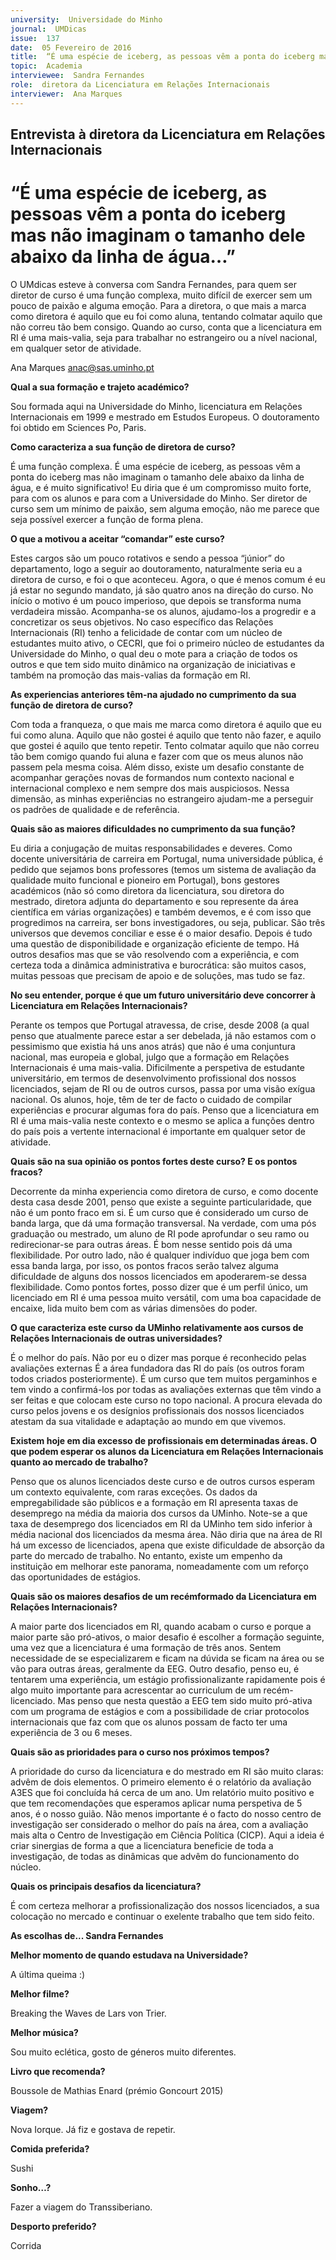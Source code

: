 ```yaml
---
university:  Universidade do Minho
journal:  UMDicas
issue:  137
date:  05 Fevereiro de 2016
title:  “É uma espécie de iceberg, as pessoas vêm a ponta do iceberg mas não imaginam o tamanho dele abaixo da linha de água…”
topic:  Academia
interviewee:  Sandra Fernandes
role:  diretora da Licenciatura em Relações Internacionais
interviewer:  Ana Marques
---
```

 

## Entrevista à diretora da Licenciatura em Relações Internacionais 

# “É uma espécie de iceberg, as pessoas vêm a ponta do iceberg mas não imaginam o tamanho dele abaixo da linha de água…”

O UMdicas esteve à conversa com  Sandra Fernandes, para quem ser diretor de curso é uma função complexa, muito difícil de exercer sem um pouco de paixão e alguma emoção. Para a diretora, o que mais a marca como diretora é aquilo que eu foi como aluna, tentando colmatar aquilo que não correu tão bem consigo. Quando ao curso, conta que a licenciatura em RI é uma mais-valia, seja para trabalhar no estrangeiro ou a nível nacional, em qualquer setor de atividade.

Ana Marques 
anac@sas.uminho.pt 

 
**Qual a sua formação e trajeto académico?**

Sou formada aqui na Universidade do Minho, licenciatura em Relações Internacionais em 1999 e mestrado em Estudos Europeus. O doutoramento foi obtido em Sciences Po, Paris.

 
**Como caracteriza a sua função de diretora de curso?**

É uma função complexa. É uma espécie de iceberg, as pessoas vêm a ponta do iceberg mas não imaginam o tamanho dele abaixo da linha de água, e é muito significativo! Eu diria que é um compromisso muito forte, para com os alunos e para com a Universidade do Minho. Ser diretor de curso sem um mínimo de paixão, sem alguma emoção, não me parece que seja possível exercer a função de forma plena.

 
**O que a motivou a aceitar “comandar” este curso?**

Estes cargos são um pouco rotativos e sendo a pessoa “júnior” do departamento, logo a seguir ao doutoramento, naturalmente seria eu a diretora de curso, e foi o que aconteceu. Agora, o que é menos comum é eu já estar no segundo mandato, já são quatro anos na direção do curso. No início o motivo é um pouco imperioso, que depois se transforma numa verdadeira missão. Acompanha-se os alunos, ajudamo-los a progredir e a concretizar os seus objetivos. No caso específico das Relações Internacionais (RI) tenho a felicidade de contar com um núcleo de estudantes muito ativo, o CECRI, que foi o primeiro núcleo de estudantes da Universidade do Minho, o qual deu o mote para a criação de todos os outros e que tem sido muito dinâmico na organização de iniciativas e também na promoção das mais-valias da formação em RI.

 
**As experiencias anteriores têm-na ajudado no cumprimento da sua função de diretora de curso?**

Com toda a franqueza, o que mais me marca como diretora é aquilo que eu fui como aluna. Aquilo que não gostei é aquilo que tento não fazer, e aquilo que gostei é aquilo que tento repetir. Tento colmatar aquilo que não correu tão bem comigo quando fui aluna e fazer com que os meus alunos não passem pela mesma coisa. Além disso, existe um desafio constante de acompanhar gerações novas de formandos num contexto nacional e internacional complexo e nem sempre dos mais auspiciosos.
Nessa dimensão, as minhas experiências no estrangeiro ajudam-me a perseguir os padrões de qualidade e de referência.

 
**Quais são as maiores dificuldades no cumprimento da sua função?**

Eu diria a conjugação de muitas responsabilidades e deveres.
Como docente universitária de carreira em Portugal, numa universidade pública, é pedido que sejamos bons professores (temos um sistema de avaliação da qualidade muito funcional e pioneiro em Portugal), bons gestores académicos (não só como diretora da licenciatura, sou diretora do mestrado, diretora adjunta do departamento e sou represente da área científica em várias organizações) e também devemos, e é com isso que progredimos na carreira, ser bons investigadores, ou seja, publicar. São três universos que devemos conciliar e esse é o maior desafio. Depois é tudo uma questão de disponibilidade e organização eficiente de tempo. Há outros desafios mas que se vão resolvendo com a experiência, e com certeza toda a dinâmica administrativa e burocrática: são muitos casos, muitas pessoas que precisam de apoio e de soluções, mas tudo se faz.

 
**No seu entender, porque é que um futuro universitário deve concorrer à Licenciatura em Relações Internacionais?**

Perante os tempos que Portugal atravessa, de crise, desde 2008 (a qual penso que atualmente parece estar a ser debelada, já não estamos com o pessimismo que existia há uns anos atrás) que não é uma conjuntura nacional, mas europeia e global, julgo que a formação em Relações Internacionais é uma mais-valia. Dificilmente a perspetiva de estudante universitário, em termos de desenvolvimento profissional dos nossos licenciados, sejam de RI ou de outros cursos, passa por uma visão exígua nacional. Os alunos, hoje, têm de ter de facto o cuidado de compilar experiências e procurar algumas fora do país. Penso que a licenciatura em RI é uma mais-valia neste contexto e o mesmo se aplica a funções dentro do país pois a vertente internacional é importante em qualquer setor de atividade.

 
**Quais são na sua opinião os pontos fortes deste curso? E os pontos fracos?**

Decorrente da minha experiencia como diretora de curso, e como docente desta casa desde 2001, penso que existe a seguinte particularidade, que não é um ponto fraco em si. É um curso que é considerado um curso de banda larga, que dá uma formação transversal. Na verdade, com uma pós graduação ou mestrado, um aluno de RI pode aprofundar o seu ramo ou redirecionar-se para outras áreas. É bom nesse sentido pois dá uma flexibilidade. Por outro lado, não é qualquer indivíduo que joga bem com essa banda larga, por isso, os pontos fracos serão talvez alguma dificuldade de alguns dos nossos licenciados em apoderarem-se dessa flexibilidade.
Como pontos fortes, posso dizer que é um perfil único, um licenciado em RI é uma pessoa muito versátil, com uma boa capacidade de encaixe, lida muito bem com as várias dimensões do poder.

 
**O que caracteriza este curso da UMinho relativamente aos cursos de Relações Internacionais de outras universidades?**

É o melhor do país. Não por eu o dizer mas porque é reconhecido pelas avaliações externas É a área fundadora das RI do país (os outros foram todos criados posteriormente). É um curso que tem muitos pergaminhos e tem vindo a confirmá-los por todas as avaliações externas que têm vindo a ser feitas e que colocam este curso no topo nacional. A procura elevada do curso pelos jovens e os desígnios profissionais dos nossos licenciados atestam da sua vitalidade e adaptação ao mundo em que vivemos.

 
**Existem hoje em dia excesso de profissionais em determinadas áreas. O que podem esperar os alunos da Licenciatura em Relações Internacionais quanto ao mercado de trabalho?**

Penso que os alunos licenciados deste curso e de outros cursos esperam um contexto equivalente, com raras exceções. Os dados da empregabilidade são públicos e a formação em RI apresenta taxas de desemprego na média da maioria dos cursos da UMinho. Note-se a que taxa de desemprego dos licenciados em RI da UMinho tem sido inferior à média nacional dos licenciados da mesma área.
 Não diria que na área de RI há um excesso de licenciados, apena que existe dificuldade de absorção da parte do mercado de trabalho. No entanto, existe um empenho da instituição em melhorar este panorama, nomeadamente com um reforço das oportunidades de estágios.

 
**Quais são os maiores desafios de um recémformado da Licenciatura em Relações Internacionais?**

A maior parte dos licenciados em RI, quando acabam o curso e porque a maior parte são pró-ativos, o maior desafio é escolher a formação seguinte, uma vez que a licenciatura é uma formação de três anos. Sentem necessidade de se especializarem e ficam na dúvida se ficam na área ou se vão para outras áreas, geralmente da EEG. Outro desafio, penso eu, é tentarem uma experiência, um estágio profissionalizante rapidamente pois é algo muito importante para acrescentar ao curriculum de um recém-licenciado. Mas penso que nesta questão a EEG tem sido muito pró-ativa com um programa de estágios e com a possibilidade de criar protocolos internacionais que faz com que os alunos possam de facto ter uma experiência de 3 ou 6 meses.

 
**Quais são as prioridades para o curso nos próximos tempos?**

A prioridade do curso da licenciatura e do mestrado em RI são muito claras: advêm de dois elementos. O primeiro elemento é o relatório da avaliação A3ES que foi concluída há cerca de um ano. Um relatório muito positivo e que tem recomendações que esperamos aplicar numa perspetiva de 5 anos, é o nosso guião. Não menos importante é o facto do nosso centro de investigação ser considerado o melhor do país na área, com a avaliação mais alta o Centro de Investigação em Ciência Política (CICP).
Aqui a ideia é criar sinergias de forma a que a licenciatura beneficie de toda a investigação, de todas as dinâmicas que advêm do funcionamento do núcleo.

 
**Quais os principais desafios da licenciatura?**

É com certeza melhorar a profissionalização dos nossos licenciados, a sua colocação no mercado e continuar o exelente trabalho que tem sido feito.


 
**As escolhas de... Sandra Fernandes** 
 
 
**Melhor momento de quando estudava na Universidade?**

A última queima :) 
 
 
**Melhor filme?**

Breaking the Waves de Lars von Trier.

 
**Melhor música?**

Sou muito eclética, gosto de géneros muito diferentes.

 
**Livro que recomenda?**

Boussole de Mathias Enard (prémio Goncourt 2015) 
 
 
**Viagem?**

Nova Iorque. Já fiz e gostava de repetir.

 
**Comida preferida?**

Sushi 
 
 
**Sonho…?**

Fazer a viagem do Transsiberiano.

 
**Desporto preferido?**

Corrida 

